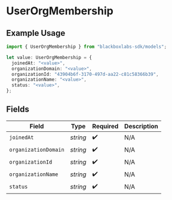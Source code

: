 # UserOrgMembership

## Example Usage

```typescript
import { UserOrgMembership } from "blackboxlabs-sdk/models";

let value: UserOrgMembership = {
  joinedAt: "<value>",
  organizationDomain: "<value>",
  organizationId: "43904b6f-3170-497d-aa22-c81c58366b39",
  organizationName: "<value>",
  status: "<value>",
};
```

## Fields

| Field                | Type                 | Required             | Description          |
| -------------------- | -------------------- | -------------------- | -------------------- |
| `joinedAt`           | *string*             | :heavy_check_mark:   | N/A                  |
| `organizationDomain` | *string*             | :heavy_check_mark:   | N/A                  |
| `organizationId`     | *string*             | :heavy_check_mark:   | N/A                  |
| `organizationName`   | *string*             | :heavy_check_mark:   | N/A                  |
| `status`             | *string*             | :heavy_check_mark:   | N/A                  |